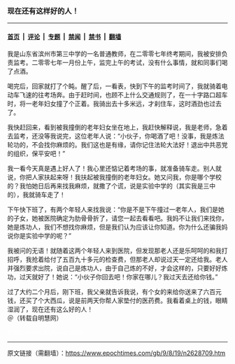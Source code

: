 ### 现在还有这样好的人！

---

#### [首页](../../../..?n2628709) &nbsp;|&nbsp; [评论](../../../../../epoch-comment?n2628709) &nbsp;|&nbsp; [专题](../../../../../epoch-special?n2628709) &nbsp;|&nbsp; [禁闻](../../../../../epoch-news?n2628709) &nbsp;|&nbsp; [禁书](../../../../../books?n2628709) &nbsp;|&nbsp; [翻墙](https://github.com/gfw-breaker/nogfw/blob/master/README.md?n2628709)


<div class="post_content" id="artbody" itemprop="articleBody">
 <!-- article content begin -->
 <p>
  我是山东省滨州市第三中学的一名普通教师，在二零零七年终考期间，我被安排负责监考。二零零七年一月份上午，监完上午的考试，没有什么事情，就和同事们喝了点酒。
 </p>
 <p>
  喝完后，回家就打了个盹。醒了后，一看表，快到下午的监考时间了，我就骑着电动车飞速的往考场奔。由于赶时间，也顾不上什么交通规则了，在一十字路口超车时，将一老年妇女撞了个正着。我骑出去十多米远，才刹住车，这时酒劲也过去了。
 </p>
 <p>
  我快赶回来，看到被我撞倒的老年妇女坐在地上，我赶快解释说，我是老师，急着去监考，还没等我说完，这位老年人说：“小伙子，你喝酒了吧！没事，我是炼法轮功的，不会找你麻烦的。我们这也是有缘，请你记住法轮大法好！退出中共恶党的组织，保平安吧！”
 </p>
 <p>
  我一看今天真是遇上好人了！我心里还惦记着考场的事，就准备骑车走。别人就说，你把人家扶起来呀！我扶起被我撞倒的老年妇女。她又问我，你是哪个学校的？我怕她日后再来找我麻烦，就撒了个谎，说是实验中学的（其实我是三中的），我就骑车走了！
 </p>
 <p>
  下午快下班了，有两个年轻人来找我说：“你是不是下午撞过一老年人，我们是她的子女，她被医院确定为肋骨骨折了，请您一起去看看吧。我妈不让我们来找你，她是炼功人，我们不想找你麻烦，但是我们认为应该让你知道。你为什么还骗我妈说你是实验中学的呢？”
 </p>
 <p>
  我被问的无语！就随着这两个年轻人来到医院，但发现那老人还是乐呵呵的和我打招呼，我抢着给付了五百九十多元的检查费，但那老人却说过天一定还给我。老人并强烈要求出院，说自己是炼功人，由于自己炼的不好，才会这样的，只要好好炼功，过天就好了！她说：“小伙子你回去吧！你家在哪儿？我过天去还给你钱。”
 </p>
 <p>
  过了大约二个月后，刚下班，我父亲就告诉我说，有个女的来给你送来了六百元钱，还买了个大西瓜，说是前两天你帮人家垫付的医药费。我看着桌上的钱，眼睛湿润了，现在还有这么好的人！
  <br/>
  ＠（转载自明慧网）
 </p>
 <p>
  <font color="#ffffff">
   (http://www.dajiyuan.com)
  </font>
 </p>
 <!-- article content end -->
 <div id="below_article_ad">
 </div>
</div>


---

原文链接（需翻墙）：https://www.epochtimes.com/gb/9/8/19/n2628709.htm